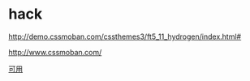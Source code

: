 # hack
http://demo.cssmoban.com/cssthemes3/ft5_11_hydrogen/index.html#

http://www.cssmoban.com/

[可用](http://www.cssmoban.com/tags.asp?n=%E5%9B%BE%E5%BA%93)
